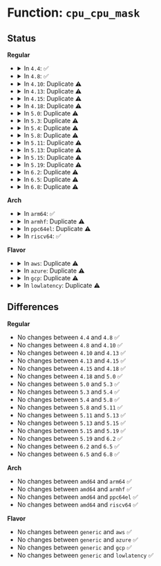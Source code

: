 # Function: <code>cpu_cpu_mask</code>

## Status
<b>Regular</b>
<ul>
<li>
<details>
<summary>In <code>4.4</code>: ✅</summary>

```c
const struct cpumask *cpu_cpu_mask(int cpu);
```

**Collision:** Unique Static

**Inline:** No

**Transformation:** False

**Instances:**

```
In kernel/sched/core.c (ffffffff810a48a0)
Location: include/linux/topology.h:208
Inline: False
```
**Symbols:**

```
ffffffff810a48a0-ffffffff810a48c6: cpu_cpu_mask (STB_LOCAL)
```
</details>
</li>
<li>
<details>
<summary>In <code>4.8</code>: ✅</summary>

```c
const struct cpumask *cpu_cpu_mask(int cpu);
```

**Collision:** Unique Static

**Inline:** No

**Transformation:** False

**Instances:**

```
In kernel/sched/core.c (ffffffff810a7fc0)
Location: include/linux/topology.h:204
Inline: False
```
**Symbols:**

```
ffffffff810a7fc0-ffffffff810a7fe6: cpu_cpu_mask (STB_LOCAL)
```
</details>
</li>
<li>
<details>
<summary>In <code>4.10</code>: Duplicate ⚠️</summary>

```c
const struct cpumask *cpu_cpu_mask(int cpu);
```

**Collision:** Static Duplication

**Inline:** No

**Transformation:** False

**Instances:**

```
In arch/x86/kernel/smpboot.c (ffffffff81053870)
Location: include/linux/topology.h:204
Inline: False
```
```
In kernel/sched/core.c (ffffffff810adfa0)
Location: include/linux/topology.h:204
Inline: False
```
**Symbols:**

```
ffffffff81053870-ffffffff81053894: cpu_cpu_mask (STB_LOCAL)
ffffffff810adfa0-ffffffff810adfc4: cpu_cpu_mask (STB_LOCAL)
```
</details>
</li>
<li>
<details>
<summary>In <code>4.13</code>: Duplicate ⚠️</summary>

```c
const struct cpumask *cpu_cpu_mask(int cpu);
```

**Collision:** Static Duplication

**Inline:** No

**Transformation:** False

**Instances:**

```
In arch/x86/kernel/smpboot.c (ffffffff810531d0)
Location: include/linux/topology.h:204
Inline: False
```
```
In kernel/sched/topology.c (ffffffff810caf20)
Location: include/linux/topology.h:204
Inline: False
```
**Symbols:**

```
ffffffff810531d0-ffffffff810531f4: cpu_cpu_mask (STB_LOCAL)
ffffffff810caf20-ffffffff810caf44: cpu_cpu_mask (STB_LOCAL)
```
</details>
</li>
<li>
<details>
<summary>In <code>4.15</code>: Duplicate ⚠️</summary>

```c
const struct cpumask *cpu_cpu_mask(int cpu);
```

**Collision:** Static Duplication

**Inline:** No

**Transformation:** False

**Instances:**

```
In arch/x86/kernel/smpboot.c (ffffffff81056f40)
Location: include/linux/topology.h:204
Inline: False
```
```
In kernel/sched/topology.c (ffffffff810d2680)
Location: include/linux/topology.h:204
Inline: False
```
**Symbols:**

```
ffffffff81056f40-ffffffff81056f64: cpu_cpu_mask (STB_LOCAL)
ffffffff810d2680-ffffffff810d26a4: cpu_cpu_mask (STB_LOCAL)
```
</details>
</li>
<li>
<details>
<summary>In <code>4.18</code>: Duplicate ⚠️</summary>

```c
const struct cpumask *cpu_cpu_mask(int cpu);
```

**Collision:** Static Duplication

**Inline:** No

**Transformation:** False

**Instances:**

```
In arch/x86/kernel/smpboot.c (ffffffff81059db0)
Location: include/linux/topology.h:204
Inline: False
```
```
In kernel/sched/topology.c (ffffffff810da760)
Location: include/linux/topology.h:204
Inline: False
```
**Symbols:**

```
ffffffff81059db0-ffffffff81059dd4: cpu_cpu_mask (STB_LOCAL)
ffffffff810da760-ffffffff810da784: cpu_cpu_mask (STB_LOCAL)
```
</details>
</li>
<li>
<details>
<summary>In <code>5.0</code>: Duplicate ⚠️</summary>

```c
const struct cpumask *cpu_cpu_mask(int cpu);
```

**Collision:** Static Duplication

**Inline:** No

**Transformation:** False

**Instances:**

```
In arch/x86/kernel/smpboot.c (ffffffff8105fa30)
Location: include/linux/topology.h:204
Inline: False
```
```
In kernel/sched/topology.c (ffffffff810e42b0)
Location: include/linux/topology.h:204
Inline: False
```
**Symbols:**

```
ffffffff8105fa30-ffffffff8105fa54: cpu_cpu_mask (STB_LOCAL)
ffffffff810e42b0-ffffffff810e42d4: cpu_cpu_mask (STB_LOCAL)
```
</details>
</li>
<li>
<details>
<summary>In <code>5.3</code>: Duplicate ⚠️</summary>

```c
const struct cpumask *cpu_cpu_mask(int cpu);
```

**Collision:** Static Duplication

**Inline:** No

**Transformation:** False

**Instances:**

```
In arch/x86/kernel/smpboot.c (ffffffff81062e80)
Location: include/linux/topology.h:210
Inline: False
```
```
In kernel/sched/topology.c (ffffffff810eaed0)
Location: include/linux/topology.h:210
Inline: False
```
**Symbols:**

```
ffffffff81062e80-ffffffff81062e9f: cpu_cpu_mask (STB_LOCAL)
ffffffff810eaed0-ffffffff810eaeef: cpu_cpu_mask (STB_LOCAL)
```
</details>
</li>
<li>
<details>
<summary>In <code>5.4</code>: Duplicate ⚠️</summary>

```c
const struct cpumask *cpu_cpu_mask(int cpu);
```

**Collision:** Static Duplication

**Inline:** No

**Transformation:** False

**Instances:**

```
In arch/x86/kernel/smpboot.c (ffffffff81063530)
Location: include/linux/topology.h:225
Inline: False
```
```
In kernel/sched/topology.c (ffffffff810f6870)
Location: include/linux/topology.h:225
Inline: False
```
**Symbols:**

```
ffffffff81063530-ffffffff8106354f: cpu_cpu_mask (STB_LOCAL)
ffffffff810f6870-ffffffff810f688f: cpu_cpu_mask (STB_LOCAL)
```
</details>
</li>
<li>
<details>
<summary>In <code>5.8</code>: Duplicate ⚠️</summary>

```c
const struct cpumask *cpu_cpu_mask(int cpu);
```

**Collision:** Static Duplication

**Inline:** No

**Transformation:** False

**Instances:**

```
In arch/x86/kernel/smpboot.c (ffffffff810696f0)
Location: include/linux/topology.h:208
Inline: False
```
```
In kernel/sched/topology.c (ffffffff81100210)
Location: include/linux/topology.h:208
Inline: False
```
**Symbols:**

```
ffffffff810696f0-ffffffff8106970f: cpu_cpu_mask (STB_LOCAL)
ffffffff81100210-ffffffff8110022f: cpu_cpu_mask (STB_LOCAL)
```
</details>
</li>
<li>
<details>
<summary>In <code>5.11</code>: Duplicate ⚠️</summary>

```c
const struct cpumask *cpu_cpu_mask(int cpu);
```

**Collision:** Static Duplication

**Inline:** No

**Transformation:** False

**Instances:**

```
In arch/x86/kernel/smpboot.c (ffffffff8106b2d0)
Location: include/linux/topology.h:208
Inline: False
```
```
In kernel/sched/topology.c (ffffffff810fed70)
Location: include/linux/topology.h:208
Inline: False
```
**Symbols:**

```
ffffffff8106b2d0-ffffffff8106b2ef: cpu_cpu_mask (STB_LOCAL)
ffffffff810fed70-ffffffff810fed8f: cpu_cpu_mask (STB_LOCAL)
```
</details>
</li>
<li>
<details>
<summary>In <code>5.13</code>: Duplicate ⚠️</summary>

```c
const struct cpumask *cpu_cpu_mask(int cpu);
```

**Collision:** Static Duplication

**Inline:** No

**Transformation:** False

**Instances:**

```
In arch/x86/kernel/smpboot.c (ffffffff8106bd50)
Location: include/linux/topology.h:209
Inline: False
```
```
In kernel/sched/topology.c (ffffffff81101150)
Location: include/linux/topology.h:209
Inline: False
```
**Symbols:**

```
ffffffff8106bd50-ffffffff8106bd6f: cpu_cpu_mask (STB_LOCAL)
ffffffff81101150-ffffffff8110116f: cpu_cpu_mask (STB_LOCAL)
```
</details>
</li>
<li>
<details>
<summary>In <code>5.15</code>: Duplicate ⚠️</summary>

```c
const struct cpumask *cpu_cpu_mask(int cpu);
```

**Collision:** Static Duplication

**Inline:** No

**Transformation:** False

**Instances:**

```
In arch/x86/kernel/smpboot.c (ffffffff81076850)
Location: include/linux/topology.h:209
Inline: False
```
```
In kernel/sched/topology.c (ffffffff8111d310)
Location: include/linux/topology.h:209
Inline: False
```
**Symbols:**

```
ffffffff81076850-ffffffff810768ae: cpu_cpu_mask (STB_LOCAL)
ffffffff8111d310-ffffffff8111d36e: cpu_cpu_mask (STB_LOCAL)
```
</details>
</li>
<li>
<details>
<summary>In <code>5.19</code>: Duplicate ⚠️</summary>

```c
const struct cpumask *cpu_cpu_mask(int cpu);
```

**Collision:** Static Duplication

**Inline:** No

**Transformation:** False

**Instances:**

```
In arch/x86/kernel/smpboot.c (ffffffff81085690)
Location: include/linux/topology.h:243
Inline: False
```
```
In kernel/sched/build_utility.c (ffffffff8113b5d0)
Location: include/linux/topology.h:243
Inline: False
```
**Symbols:**

```
ffffffff81085690-ffffffff810856f6: cpu_cpu_mask (STB_LOCAL)
ffffffff8113b5d0-ffffffff8113b636: cpu_cpu_mask (STB_LOCAL)
```
</details>
</li>
<li>
<details>
<summary>In <code>6.2</code>: Duplicate ⚠️</summary>

```c
const struct cpumask *cpu_cpu_mask(int cpu);
```

**Collision:** Static Duplication

**Inline:** No

**Transformation:** False

**Instances:**

```
In arch/x86/kernel/smpboot.c (ffffffff810989e0)
Location: include/linux/topology.h:243
Inline: False
```
```
In kernel/sched/build_utility.c (ffffffff81165f50)
Location: include/linux/topology.h:243
Inline: False
```
**Symbols:**

```
ffffffff810989e0-ffffffff81098a46: cpu_cpu_mask (STB_LOCAL)
ffffffff81165f50-ffffffff81165fb6: cpu_cpu_mask (STB_LOCAL)
```
</details>
</li>
<li>
<details>
<summary>In <code>6.5</code>: Duplicate ⚠️</summary>

```c
const struct cpumask *cpu_cpu_mask(int cpu);
```

**Collision:** Static Duplication

**Inline:** No

**Transformation:** False

**Instances:**

```
In arch/x86/kernel/smpboot.c (ffffffff8109bb90)
Location: include/linux/topology.h:243
Inline: False
```
```
In kernel/sched/build_utility.c (ffffffff811763c0)
Location: include/linux/topology.h:243
Inline: False
```
**Symbols:**

```
ffffffff8109bb90-ffffffff8109bbf6: cpu_cpu_mask (STB_LOCAL)
ffffffff811763c0-ffffffff81176426: cpu_cpu_mask (STB_LOCAL)
```
</details>
</li>
<li>
<details>
<summary>In <code>6.8</code>: Duplicate ⚠️</summary>

```c
const struct cpumask *cpu_cpu_mask(int cpu);
```

**Collision:** Static Duplication

**Inline:** No

**Transformation:** False

**Instances:**

```
In arch/x86/kernel/smpboot.c (ffffffff810a3110)
Location: include/linux/topology.h:243
Inline: False
```
```
In kernel/sched/build_utility.c (ffffffff81184620)
Location: include/linux/topology.h:243
Inline: False
```
**Symbols:**

```
ffffffff810a3110-ffffffff810a3176: cpu_cpu_mask (STB_LOCAL)
ffffffff81184620-ffffffff81184686: cpu_cpu_mask (STB_LOCAL)
```
</details>
</li>
</ul>
<b>Arch</b>
<ul>
<li>
<details>
<summary>In <code>arm64</code>: ✅</summary>

```c
const struct cpumask *cpu_cpu_mask(int cpu);
```

**Collision:** Unique Static

**Inline:** No

**Transformation:** False

**Instances:**

```
In kernel/sched/topology.c (ffff80001015a9f8)
Location: include/linux/topology.h:225
Inline: False
```
**Symbols:**

```
ffff80001015a9f8-ffff80001015aa20: cpu_cpu_mask (STB_LOCAL)
```
</details>
</li>
<li>
<details>
<summary>In <code>armhf</code>: Duplicate ⚠️</summary>

```c
const struct cpumask *cpu_cpu_mask(int cpu);
```

**Collision:** Static Duplication

**Inline:** No

**Transformation:** False

**Instances:**

```
In arch/arm/kernel/topology.c (c03199a0)
Location: include/linux/topology.h:225
Inline: False
```
```
In kernel/sched/topology.c (c03a75a8)
Location: include/linux/topology.h:225
Inline: False
```
**Symbols:**

```
c03199a0-c03199b8: cpu_cpu_mask (STB_LOCAL)
c03a75a8-c03a75c0: cpu_cpu_mask (STB_LOCAL)
```
</details>
</li>
<li>
<details>
<summary>In <code>ppc64el</code>: Duplicate ⚠️</summary>

```c
const struct cpumask *cpu_cpu_mask(int cpu);
```

**Collision:** Static Duplication

**Inline:** No

**Transformation:** False

**Instances:**

```
In arch/powerpc/kernel/smp.c (c000000000053de0)
Location: include/linux/topology.h:225
Inline: False
```
```
In kernel/sched/topology.c (c0000000001aec70)
Location: include/linux/topology.h:225
Inline: False
```
**Symbols:**

```
c000000000053de0-c000000000053e3c: cpu_cpu_mask (STB_LOCAL)
c0000000001aec70-c0000000001aeccc: cpu_cpu_mask (STB_LOCAL)
```
</details>
</li>
<li>
<details>
<summary>In <code>riscv64</code>: ✅</summary>

```c
const struct cpumask *cpu_cpu_mask(int cpu);
```

**Collision:** Unique Static

**Inline:** No

**Transformation:** False

**Instances:**

```
In kernel/sched/topology.c (ffffffe00010019e)
Location: include/linux/topology.h:225
Inline: False
```
**Symbols:**

```
ffffffe00010019e-ffffffe0001001b2: cpu_cpu_mask (STB_LOCAL)
```
</details>
</li>
</ul>
<b>Flavor</b>
<ul>
<li>
<details>
<summary>In <code>aws</code>: Duplicate ⚠️</summary>

```c
const struct cpumask *cpu_cpu_mask(int cpu);
```

**Collision:** Static Duplication

**Inline:** No

**Transformation:** False

**Instances:**

```
In arch/x86/kernel/smpboot.c (ffffffff81063020)
Location: include/linux/topology.h:225
Inline: False
```
```
In kernel/sched/topology.c (ffffffff810efc70)
Location: include/linux/topology.h:225
Inline: False
```
**Symbols:**

```
ffffffff81063020-ffffffff8106303f: cpu_cpu_mask (STB_LOCAL)
ffffffff810efc70-ffffffff810efc8f: cpu_cpu_mask (STB_LOCAL)
```
</details>
</li>
<li>
<details>
<summary>In <code>azure</code>: Duplicate ⚠️</summary>

```c
const struct cpumask *cpu_cpu_mask(int cpu);
```

**Collision:** Static Duplication

**Inline:** No

**Transformation:** False

**Instances:**

```
In arch/x86/kernel/smpboot.c (ffffffff81053330)
Location: include/linux/topology.h:225
Inline: False
```
```
In kernel/sched/topology.c (ffffffff810dfce0)
Location: include/linux/topology.h:225
Inline: False
```
**Symbols:**

```
ffffffff81053330-ffffffff8105334f: cpu_cpu_mask (STB_LOCAL)
ffffffff810dfce0-ffffffff810dfcff: cpu_cpu_mask (STB_LOCAL)
```
</details>
</li>
<li>
<details>
<summary>In <code>gcp</code>: Duplicate ⚠️</summary>

```c
const struct cpumask *cpu_cpu_mask(int cpu);
```

**Collision:** Static Duplication

**Inline:** No

**Transformation:** False

**Instances:**

```
In arch/x86/kernel/smpboot.c (ffffffff810634d0)
Location: include/linux/topology.h:225
Inline: False
```
```
In kernel/sched/topology.c (ffffffff810ecda0)
Location: include/linux/topology.h:225
Inline: False
```
**Symbols:**

```
ffffffff810634d0-ffffffff810634ef: cpu_cpu_mask (STB_LOCAL)
ffffffff810ecda0-ffffffff810ecdbf: cpu_cpu_mask (STB_LOCAL)
```
</details>
</li>
<li>
<details>
<summary>In <code>lowlatency</code>: Duplicate ⚠️</summary>

```c
const struct cpumask *cpu_cpu_mask(int cpu);
```

**Collision:** Static Duplication

**Inline:** No

**Transformation:** False

**Instances:**

```
In arch/x86/kernel/smpboot.c (ffffffff81064a90)
Location: include/linux/topology.h:225
Inline: False
```
```
In kernel/sched/topology.c (ffffffff810f7de0)
Location: include/linux/topology.h:225
Inline: False
```
**Symbols:**

```
ffffffff81064a90-ffffffff81064aaf: cpu_cpu_mask (STB_LOCAL)
ffffffff810f7de0-ffffffff810f7dff: cpu_cpu_mask (STB_LOCAL)
```
</details>
</li>
</ul>

## Differences
<b>Regular</b>
<ul>
<li>
No changes between <code>4.4</code> and <code>4.8</code> ✅
</li>
<li>
No changes between <code>4.8</code> and <code>4.10</code> ✅
</li>
<li>
No changes between <code>4.10</code> and <code>4.13</code> ✅
</li>
<li>
No changes between <code>4.13</code> and <code>4.15</code> ✅
</li>
<li>
No changes between <code>4.15</code> and <code>4.18</code> ✅
</li>
<li>
No changes between <code>4.18</code> and <code>5.0</code> ✅
</li>
<li>
No changes between <code>5.0</code> and <code>5.3</code> ✅
</li>
<li>
No changes between <code>5.3</code> and <code>5.4</code> ✅
</li>
<li>
No changes between <code>5.4</code> and <code>5.8</code> ✅
</li>
<li>
No changes between <code>5.8</code> and <code>5.11</code> ✅
</li>
<li>
No changes between <code>5.11</code> and <code>5.13</code> ✅
</li>
<li>
No changes between <code>5.13</code> and <code>5.15</code> ✅
</li>
<li>
No changes between <code>5.15</code> and <code>5.19</code> ✅
</li>
<li>
No changes between <code>5.19</code> and <code>6.2</code> ✅
</li>
<li>
No changes between <code>6.2</code> and <code>6.5</code> ✅
</li>
<li>
No changes between <code>6.5</code> and <code>6.8</code> ✅
</li>
</ul>
<b>Arch</b>
<ul>
<li>
No changes between <code>amd64</code> and <code>arm64</code> ✅
</li>
<li>
No changes between <code>amd64</code> and <code>armhf</code> ✅
</li>
<li>
No changes between <code>amd64</code> and <code>ppc64el</code> ✅
</li>
<li>
No changes between <code>amd64</code> and <code>riscv64</code> ✅
</li>
</ul>
<b>Flavor</b>
<ul>
<li>
No changes between <code>generic</code> and <code>aws</code> ✅
</li>
<li>
No changes between <code>generic</code> and <code>azure</code> ✅
</li>
<li>
No changes between <code>generic</code> and <code>gcp</code> ✅
</li>
<li>
No changes between <code>generic</code> and <code>lowlatency</code> ✅
</li>
</ul>
